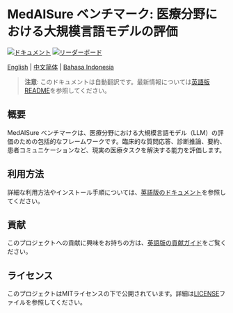 # MedAISure ベンチマーク: 医療分野における大規模言語モデルの評価

[![ドキュメント](https://img.shields.io/badge/ドキュメント-Read%20the%20Docs-blue)](https://medaisure.readthedocs.io/)
[![リーダーボード](https://img.shields.io/badge/リーダーボード-ランキングを表示-brightgreen)](https://medaisure.junaidi.ai)

[English](../README.md) | [中文简体](README_zh.md) | [Bahasa Indonesia](README_id.md)

> **注意**: このドキュメントは自動翻訳です。最新情報については[英語版README](../README.md)を参照してください。

## 概要

MedAISure ベンチマークは、医療分野における大規模言語モデル（LLM）の評価のための包括的なフレームワークです。臨床的な質問応答、診断推論、要約、患者コミュニケーションなど、現実の医療タスクを解決する能力を評価します。

## 利用方法

詳細な利用方法やインストール手順については、[英語版のドキュメント](../README.md)を参照してください。

## 貢献

このプロジェクトへの貢献に興味をお持ちの方は、[英語版の貢献ガイド](../README.md#-contributions)をご覧ください。

## ライセンス

このプロジェクトはMITライセンスの下で公開されています。詳細は[LICENSE](../LICENSE)ファイルを参照してください。
